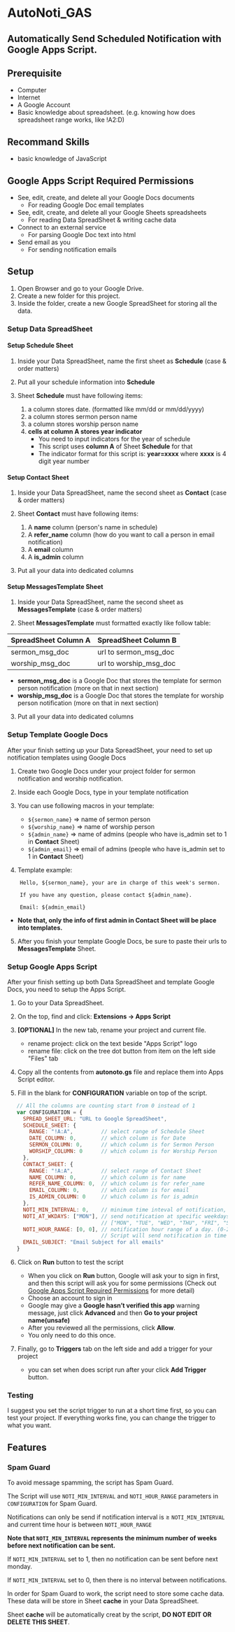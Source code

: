 
# AutoNoti_GAS

## Automatically Send Scheduled Notification with Google Apps Script.

## Prerequisite

* Computer
* Internet
* A Google Account
* Basic knowledge about spreadsheet. (e.g. knowing how does spreadsheet range works, like !A2:D)

## Recommand Skills

* basic knowledge of JavaScript

## Google Apps Script Required Permissions

* See, edit, create, and delete all your Google Docs documents
  * For reading Google Doc email templates
* See, edit, create, and delete all your Google Sheets spreadsheets
  * For reading Data SpreadSheet & writing cache data
* Connect to an external service
  * For parsing Google Doc text into html
* Send email as you
  * For sending notification emails

## Setup

1. Open Browser and go to your Google Drive.
2. Create a new folder for this project.
3. Inside the folder, create a new Google SpreadSheet for storing all the data.

### Setup Data SpreadSheet

#### Setup Schedule Sheet

1. Inside your Data SpreadSheet, name the first sheet as **Schedule** (case & order matters)

2. Put all your schedule information into **Schedule**

3. Sheet **Schedule** must have following items:
   1. a column stores date. (formatted like mm/dd or mm/dd/yyyy)
   2. a column stores sermon person name
   3. a column stores worship person name
   4. **cells at column A stores year indicator**
      * You need to input indicators for the year of schedule
      * This script uses **column A** of Sheet **Schedule** for that
      * The indicator format for this script is: **year=xxxx** where **xxxx** is 4 digit year number

#### Setup Contact Sheet

1. Inside your Data SpreadSheet, name the second sheet as **Contact** (case & order matters)

2. Sheet **Contact** must have following items:
   1. A **name** column (person's name in schedule)
   2. A **refer_name** column (how do you want to call a person in email notification)
   3. A **email** column 
   4. A **is_admin** column

3. Put all your data into dedicated columns

#### Setup MessagesTemplate Sheet

1. Inside your Data SpreadSheet, name the second sheet as **MessagesTemplate** (case & order matters)

2. Sheet **MessagesTemplate** must formatted exactly like follow table:

| SpreadSheet Column A | SpreadSheet Column B   |
|----------------------|------------------------|
| sermon_msg_doc       | url to sermon_msg_doc  |
| worship_msg_doc      | url to worship_msg_doc |

* **sermon_msg_doc** is a Google Doc that stores the template for sermon person notification (more on that in next section)
* **worship_msg_doc** is a Google Doc that stores the template for worship person notification (more on that in next section)

3. Put all your data into dedicated columns


### Setup Template Google Docs

After your finish setting up your Data SpreadSheet, your need to set up notification templates using Google Docs

1. Create two Google Docs under your project folder for sermon notification and worship notification.

2. Inside each Google Docs, type in your template notification

3. You can use following macros in your template:
   * ```${sermon_name}``` => name of sermon person
   * ```${worship_name}``` => name of worship person
   * ```${admin_name}``` => name of admins (people who have is_admin set to 1 in **Contact** Sheet)
   * ```${admin_email}``` => email of admins (people who have is_admin set to 1 in **Contact** Sheet)

4. Template example:

```
    Hello, ${sermon_name}, your are in charge of this week's sermon.
    
    If you have any question, please contact ${admin_name}.
    
    Email: ${admin_email}
```

   * **Note that, only the info of first admin in Contact Sheet will be place into templates.**

5. After you finish your template Google Docs, be sure to paste their urls to **MessagesTemplate** Sheet.

### Setup Google Apps Script

After your finish setting up both Data SpreadSheet and template Google Docs, you need to setup the Apps Script.

1. Go to your Data SpreadSheet.

2. On the top, find and click: **Extensions -> Apps Script**

3. **[OPTIONAL]** In the new tab, rename your project and current file.
   * rename project: click on the text beside "Apps Script" logo
   * rename file: click on the tree dot button from item on the left side "Files" tab

4. Copy all the contents from **autonoto.gs** file and replace them into Apps Script editor.

5. Fill in the blank for **CONFIGURATION** variable on top of the script.

```js
   // All the columns are counting start from 0 instead of 1 
   var CONFIGURATION = {
     SPREAD_SHEET_URL: "URL to Google SpreadSheet",
     SCHEDULE_SHEET: {
       RANGE: "!A:A",         // select range of Schedule Sheet
       DATE_COLUMN: 0,        // which column is for Date
       SERMON_COLUMN: 0,      // which column is for Sermon Person
       WORSHIP_COLUMN: 0      // which column is for Worship Person
     },
     CONTACT_SHEET: {
       RANGE: "!A:A",         // select range of Contact Sheet
       NAME_COLUMN: 0,        // which column is for name
       REFER_NAME_COLUMN: 0,  // which column is for refer_name
       EMAIL_COLUMN: 0,       // which column is for email
       IS_ADMIN_COLUMN: 0     // which column is for is_admin
     },
     NOTI_MIN_INTERVAL: 0,    // minimum time inteval of notification, in weeks
     NOTI_AT_WKDAYS: ["MON"], // send notification at specific weekdays, this is a list.
                              // ["MON", "TUE", "WED", "THU", "FRI", "SAT", "SUN"]
     NOTI_HOUR_RANGE: [0, 0], // notification hour range of a day. (0-23)
                              // Script will send notification in time range >= first and <= second 
     EMAIL_SUBJECT: "Email Subject for all emails"
   }
```

6. Click on **Run** button to test the script
   * When you click on **Run** button, Google will ask your to sign in first, and then this script will ask you for some permissions (Check out [Google Apps Script Required Permissions](#google-apps-script-required-permissions) for more detail)
   * Choose an account to sign in
   * Google may give a **Google hasn’t verified this app** warning message, just click **Advanced** and then **Go to your project name(unsafe)** 
   * After you reviewed all the permissions, click **Allow**.
   * You only need to do this once.


7. Finally, go to **Triggers** tab on the left side and add a trigger for your project
   * you can set when does script run after your click **Add Trigger** button.

### Testing

I suggest you set the script trigger to run at a short time first, so you can test your project. If everything works fine, you can change the trigger to what you want.

## Features

### Spam Guard

To avoid message spamming, the script has Spam Guard.

The Script will use ```NOTI_MIN_INTERVAL``` and ```NOTI_HOUR_RANGE``` parameters in ```CONFIGURATION``` for Spam Guard.

Notifications can only be send if notification interval is $\ge$ ```NOTI_MIN_INTERVAL``` and current time hour is between ```NOTI_HOUR_RANGE```

**Note that ```NOTI_MIN_INTERVAL``` represents the minimum number of weeks before next notification can be sent.**

If ```NOTI_MIN_INTERVAL``` set to 1, then no notification can be sent before next monday.

If ```NOTI_MIN_INTERVAL``` set to 0, then there is no interval between notifications.

In order for Spam Guard to work, the script need to store some cache data. These data will be store in Sheet **cache** in your Data SpreadSheet.

Sheet **cache** will be automatically creat by the script, **DO NOT EDIT OR DELETE THIS SHEET**.




